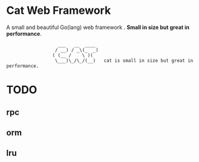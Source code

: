 # Cat Web Framework

A small and beautiful Go(lang) web framework . **Small in size but great in performance**.

```
                   ___   __  ____ 
                  / __) / _\(_  _) 
                 ( (__ /    \ )(     
                  \___)\_/\_/(__)   cat is small in size but great in performance.
```

# TODO

## rpc

## orm

## lru

